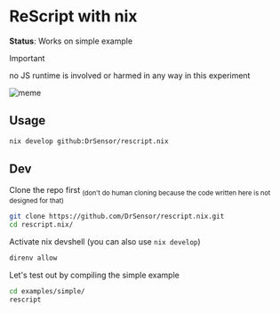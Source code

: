 # ReScript with nix
**Status**: Works on simple example

> [!IMPORTANT]
> no JS runtime is involved or harmed in any way in this experiment

![meme](https://i.imgflip.com/8aq6ik.jpg)

## Usage
```sh
nix develop github:DrSensor/rescript.nix
```

## Dev

Clone the repo first <sub>(don't do human cloning because the code written here is not designed for that)</sub>
```sh
git clone https://github.com/DrSensor/rescript.nix.git
cd rescript.nix/
```

Activate nix devshell (you can also use `nix develop`)
```sh
direnv allow
```

Let's test out by compiling the simple example
```sh
cd examples/simple/
rescript
```
